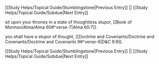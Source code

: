 [[Study Helps/Topical Guide/Stumblingstone|Previous Entry]]  ||  [[Study Helps/Topical Guide/Subdue|Next Entry]]

 sit upon your thrones in a state of thoughtless stupor, [[Book of Mormon/Alma/Alma 60#^verse-7|Alma 60:7]].

 you shall have a stupor of thought, [[Doctrine and Covenants/Doctrine and Covenants/Doctrine and Covenants 9#^verse-9|D&C 9:9]].

[[Study Helps/Topical Guide/Stumblingstone|Previous Entry]]  ||  [[Study Helps/Topical Guide/Subdue|Next Entry]]
